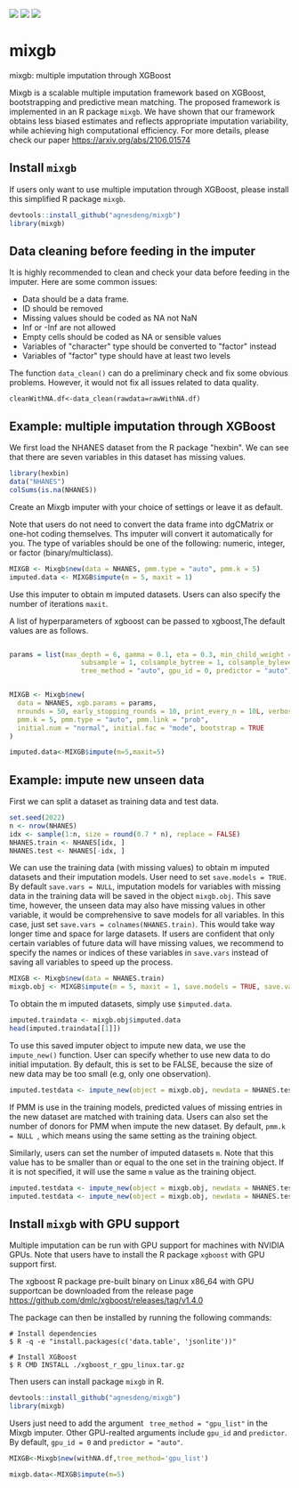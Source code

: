 [![](https://img.shields.io/badge/Made%20With-R-9cf)](https://github.com/agnesdeng/misle)
[![](https://img.shields.io/badge/Version-1.0.0-brightgreen)](https://github.com/agnesdeng/misle)
[![](https://img.shields.io/badge/Lifecycle-Experimental-ff69b4)](https://github.com/agnesdeng/misle)

# mixgb
mixgb: multiple imputation through XGBoost

Mixgb is a scalable multiple imputation framework based on XGBoost, bootstrapping and predictive mean matching. The proposed framework is implemented in an R package `mixgb`. We have shown that our framework obtains less biased estimates and reflects appropriate imputation variability, while achieving high computational efficiency. For more details, please check our paper https://arxiv.org/abs/2106.01574


## Install `mixgb` 
If users only want to use multiple imputation through XGBoost, please install this simplified R package `mixgb`.
```r
devtools::install_github("agnesdeng/mixgb")
library(mixgb)
```

## Data cleaning before feeding in the imputer

It is highly recommended to clean and check your data before feeding in the imputer. Here are some common issues:

- Data should be a data frame.
- ID should be removed 
- Missing values should be coded as NA not NaN
- Inf or -Inf are not allowed
- Empty cells should be coded as NA or sensible values
- Variables of "character" type should be converted to "factor" instead
- Variables of "factor" type should have at least two levels

The function `data_clean()` can do a preliminary check and fix some obvious problems. However, it would not fix all issues related to data quality. 

```
cleanWithNA.df<-data_clean(rawdata=rawWithNA.df)
```

## Example: multiple imputation through XGBoost

We first load the NHANES dataset from the R package "hexbin". We can see that there are seven variables in this dataset has missing values.
``` r
library(hexbin)
data("NHANES")
colSums(is.na(NHANES))
```

Create an Mixgb imputer with your choice of settings or leave it as default.

Note that users do not need to convert the data frame into dgCMatrix or one-hot coding themselves. Ths imputer will convert it automatically for you. The type of variables should be one of the following: numeric, integer, or factor (binary/multiclass).

``` r
MIXGB <- Mixgb$new(data = NHANES, pmm.type = "auto", pmm.k = 5)
imputed.data <- MIXGB$impute(m = 5, maxit = 1)
```
Use this imputer to obtain m imputed datasets. Users can also specify the number of iterations `maxit`.

A list of hyperparameters of xgboost can be passed to xgboost,The default values are as follows.

``` r

params = list(max_depth = 6, gamma = 0.1, eta = 0.3, min_child_weight = 1, 
                  subsample = 1, colsample_bytree = 1, colsample_bylevel = 1, colsample_bynode, 
                  tree_method = "auto", gpu_id = 0, predictor = "auto")


MIXGB <- Mixgb$new(
  data = NHANES, xgb.params = params,
  nrounds = 50, early_stopping_rounds = 10, print_every_n = 10L, verbose = 0,
  pmm.k = 5, pmm.type = "auto", pmm.link = "prob",
  initial.num = "normal", initial.fac = "mode", bootstrap = TRUE
)

imputed.data<-MIXGB$impute(m=5,maxit=5)
```



## Example: impute new unseen data
First we can split a dataset as training data and test data.
``` r
set.seed(2022)
n <- nrow(NHANES)
idx <- sample(1:n, size = round(0.7 * n), replace = FALSE)
NHANES.train <- NHANES[idx, ]
NHANES.test <- NHANES[-idx, ]
```

We can use the training data (with missing values) to obtain m imputed datasets and their imputation models. User need to set `save.models = TRUE`. By default `save.vars = NULL`, imputation models for variables with missing data in the training data will be saved in the object `mixgb.obj`. This save time, however, the unseen data may also have missing values in other variable, it would be comprehensive to save models for all variables. In this case, just set `save.vars = colnames(NHANES.train)`. This would take way longer time and space for large datasets. If users are confident that only certain variables of future data will have missing values, we recommend to specify the names or indices of these variables in `save.vars` instead of saving all variables to speed up the process.

``` r
MIXGB <- Mixgb$new(data = NHANES.train)
mixgb.obj <- MIXGB$impute(m = 5, maxit = 1, save.models = TRUE, save.vars = NULL)
```
To obtain the m imputed datasets, simply use `$imputed.data`. 
```r
imputed.traindata <- mixgb.obj$imputed.data
head(imputed.traindata[[1]])
```
To use this saved imputer object to impute new data, we use the `impute_new()` function. User can specify whether to use new data to do initial imputation. By default, this is set to be FALSE, because the size of new data may be too small (e.g, only one observation).

``` r
imputed.testdata <- impute_new(object = mixgb.obj, newdata = NHANES.test, initial.newdata = FALSE)
```
If PMM is use in the training models, predicted values of missing entries in the new dataset are matched with training data. Users can also set the number of donors for PMM when impute the new dataset. By default, `pmm.k = NULL `, which means using the same setting as the training object. 

Similarly, users can set the number of imputed datasets `m`.  Note that this value has to be smaller than or equal to the one set in the training object. If it is not specified, it will use the same `m` value as the training object.

``` r
imputed.testdata <- impute_new(object = mixgb.obj, newdata = NHANES.test, initial.newdata = FALSE,pmm.k = NULL, m = NULL)
imputed.testdata <- impute_new(object = mixgb.obj, newdata = NHANES.test, initial.newdata = FALSE,pmm.k = 3, m = 4)
```


## Install `mixgb` with GPU support
Multiple imputation can be run with GPU support for machines with NVIDIA GPUs. Note that users have to install the R package `xgboost` with GPU support first. 

The xgboost R package pre-built binary on Linux x86_64 with GPU supportcan be downloaded from the release page https://github.com/dmlc/xgboost/releases/tag/v1.4.0

The package can then be installed by running the following commands:
``` 
# Install dependencies
$ R -q -e "install.packages(c('data.table', 'jsonlite'))"

# Install XGBoost
$ R CMD INSTALL ./xgboost_r_gpu_linux.tar.gz
```

Then users can install package `mixgb` in R. 
```r
devtools::install_github("agnesdeng/mixgb")
library(mixgb)
```
Users just need to add the argument ` tree_method = "gpu_list"` in the Mixgb imputer. Other GPU-realted arguments include  `gpu_id`  and  `predictor`. By default, `gpu_id = 0` and `predictor = "auto"`.

``` r
MIXGB<-Mixgb$new(withNA.df,tree_method='gpu_list')

mixgb.data<-MIXGB$impute(m=5)
```
